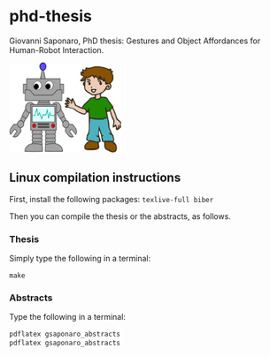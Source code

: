 # phd-thesis

Giovanni Saponaro, PhD thesis: Gestures and Object Affordances for Human-Robot Interaction.

<img src="figures/cover_pic.png" alt="Cover picture" width="40%">

## Linux compilation instructions

First, install the following packages: ```texlive-full biber```

Then you can compile the thesis or the abstracts, as follows.

### Thesis

Simply type the following in a terminal:

```shell
make
```

### Abstracts

Type the following in a terminal:

```shell
pdflatex gsaponaro_abstracts
pdflatex gsaponaro_abstracts
```
